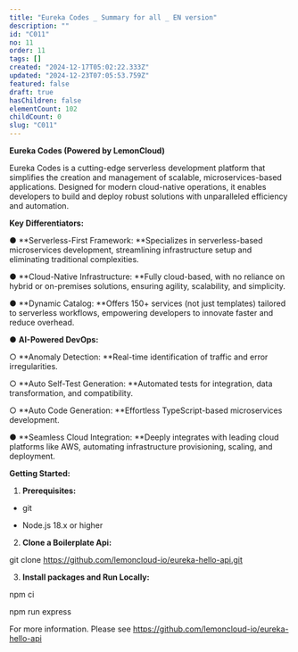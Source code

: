 ```yaml
---
title: "Eureka Codes _ Summary for all _ EN version"
description: ""
id: "C011"
no: 11
order: 11
tags: []
created: "2024-12-17T05:02:22.333Z"
updated: "2024-12-23T07:05:53.759Z"
featured: false
draft: true
hasChildren: false
elementCount: 102
childCount: 0
slug: "C011"
---
```


**Eureka Codes (Powered by LemonCloud)**

Eureka Codes is a cutting-edge serverless development platform that simplifies the creation and management of scalable, microservices-based applications. Designed for modern cloud-native operations, it enables developers to build and deploy robust solutions with unparalleled efficiency and automation.

**Key Differentiators:**

● **Serverless-First Framework: **Specializes in serverless-based microservices development, streamlining infrastructure setup and eliminating traditional complexities.

● **Cloud-Native Infrastructure: **Fully cloud-based, with no reliance on hybrid or on-premises solutions, ensuring agility, scalability, and simplicity.

● **Dynamic Catalog: **Offers 150+ services (not just templates) tailored to serverless workflows, empowering developers to innovate faster and reduce overhead.

● **AI-Powered DevOps:**

○ **Anomaly Detection: **Real-time identification of traffic and error irregularities.

○ **Auto Self-Test Generation: **Automated tests for integration, data transformation, and compatibility.

○ **Auto Code Generation: **Effortless TypeScript-based microservices development.

● **Seamless Cloud Integration: **Deeply integrates with leading cloud platforms like AWS, automating infrastructure provisioning, scaling, and deployment.

**Getting Started:**

1. **Prerequisites:**

- git

- Node.js 18.x or higher

2. **Clone a Boilerplate Api:**

git clone https://github.com/lemoncloud-io/eureka-hello-api.git

3. **Install packages and Run Locally:**

npm ci

npm run express



For more information. Please see https://github.com/lemoncloud-io/eureka-hello-api
